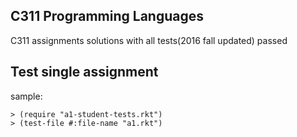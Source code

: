 
## C311 Programming Languages

C311 assignments solutions with all tests(2016 fall updated) passed


## Test single assignment

sample:

    > (require "a1-student-tests.rkt")
    > (test-file #:file-name "a1.rkt")
